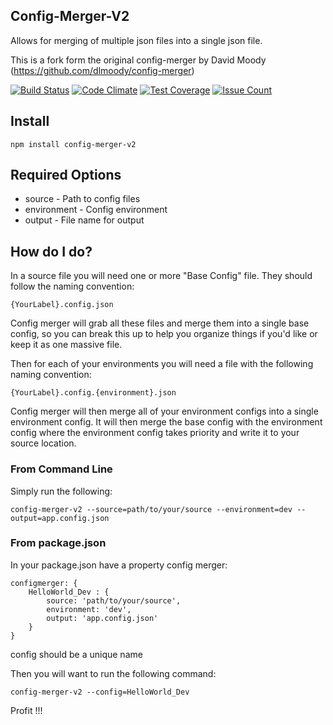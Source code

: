 ## Config-Merger-V2

Allows for merging of multiple json files into a single json file.

This is a fork form the original config-merger by David Moody (https://github.com/dlmoody/config-merger)


[![Build Status](https://travis-ci.org/dillonjason/config-merger-v2.svg?branch=master)](https://travis-ci.org/dillonjason/config-merger-v2)
[![Code Climate](https://codeclimate.com/github/dillonjason/config-merger-v2/badges/gpa.svg)](https://codeclimate.com/github/dillonjason/config-merger-v2)
[![Test Coverage](https://codeclimate.com/github/dillonjason/config-merger-v2/badges/coverage.svg)](https://codeclimate.com/github/dillonjason/config-merger-v2)
[![Issue Count](https://codeclimate.com/github/dillonjason/config-merger-v2/badges/issue_count.svg)](https://codeclimate.com/github/dillonjason/config-merger-v2)
## Install

```npm install config-merger-v2```

## Required Options

* source - Path to config files
* environment - Config environment
* output - File name for output

## How do I do?

In a source file you will need one or more "Base Config" file.  They should follow the naming convention:

```{YourLabel}.config.json```

Config merger will grab all these files and merge them into a single base config, so you can break this up to help you
organize things if you'd like or keep it as one massive file.

Then for each of your environments you will need a file with the following naming convention:

```{YourLabel}.config.{environment}.json```

Config merger will then merge all of your environment configs into a single environment config.  It will then merge
the base config with the environment config where the environment config takes priority and write it to your source
location.

### From Command Line

Simply run the following:

```config-merger-v2 --source=path/to/your/source --environment=dev --output=app.config.json```

### From package.json

In your package.json have a property config merger:
```
configmerger: {
    HelloWorld_Dev : {
        source: 'path/to/your/source',
        environment: 'dev',
        output: 'app.config.json'
    }
}
```

config should be a unique name

Then you will want to run the following command:

```config-merger-v2 --config=HelloWorld_Dev```

Profit !!!

